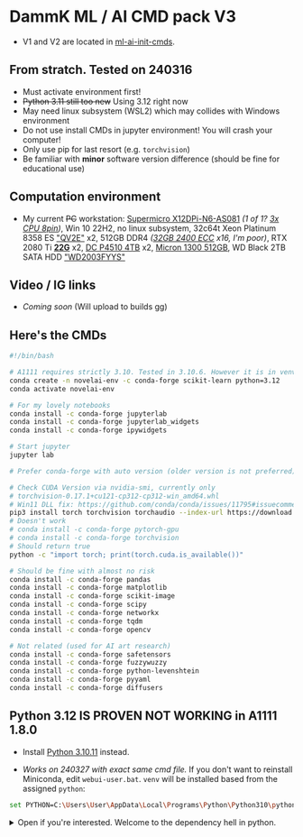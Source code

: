 # DammK ML / AI CMD pack V3 #

- V1 and V2 are located in [ml-ai-init-cmds](https://github.com/6DammK9/ml-ai-init-cmds).

## From stratch. Tested on 240316 ##

- Must activate environment first!
- ~~Python 3.11 still too new~~ Using 3.12 right now
- May need linux subsystem (WSL2) which may collides with Windows environment
- Do not use install CMDs in jupyter environment! You will crash your computer!
- Only use pip for last resort (e.g. `torchvision`)
- Be familiar with **minor** software version difference (should be fine for educational use)

## Computation environment ##

- My current ~~PC~~ workstation: [Supermicro X12DPi-N6-AS081](https://www.v2ex.com/t/907306) *(1 of 1? [3x CPU 8pin](https://www.chinafix.com/thread-1331197-1-1.html))*, Win 10 22H2, no linux subsystem, 32c64t Xeon Platinum 8358 ES ["QV2E"](https://www.ebay.com/itm/125887688097) x2, 512GB DDR4 *([32GB 2400 ECC](https://harddiskdirect.com/hp24d4r7d4mam-32-kingston-32gb-pc4-19200-ddr4-2400mhz-ecc-registered-cl17-rdimm-1-2v-dual-rank-memory-modules.html) x16, I'm poor)*, RTX 2080 Ti **[22G](https://www.ebay.com/itm/374465596451)** x2, [DC P4510 4TB](https://www.solidigm.com/products/data-center/d7/p4510.html#form=U.2%2015mm&cap=4%20TB) x2, [Micron 1300 512GB](https://www.storagereview.com/news/micron-1300-ssd-announced), WD Black 2TB SATA HDD ["WD2003FYYS"](https://www.disctech.com/Western-Digital-RE4-WD2003FYYS-2TB-Enterprise-SATA-Hard-Disk-Drives)

## Video / IG links ##

- *Coming soon* (Will upload to builds gg)

## Here's the CMDs ##

```bash
#!/bin/bash

# A1111 requires strictly 3.10. Tested in 3.10.6. However it is in venv so I ignore it haha.
conda create -n novelai-env -c conda-forge scikit-learn python=3.12
conda activate novelai-env

# For my lovely notebooks
conda install -c conda-forge jupyterlab
conda install -c conda-forge jupyterlab_widgets
conda install -c conda-forge ipywidgets

# Start jupyter
jupyter lab

# Prefer conda-forge with auto version (older version is not preferred)

# Check CUDA Version via nvidia-smi, currently only 
# torchvision-0.17.1+cu121-cp312-cp312-win_amd64.whl
# Win11 DLL fix: https://github.com/conda/conda/issues/11795#issuecomment-1340010125
pip3 install torch torchvision torchaudio --index-url https://download.pytorch.org/whl/cu124
# Doesn't work
# conda install -c conda-forge pytorch-gpu
# conda install -c conda-forge torchvision
# Should return true
python -c "import torch; print(torch.cuda.is_available())"

# Should be fine with almost no risk
conda install -c conda-forge pandas
conda install -c conda-forge matplotlib
conda install -c conda-forge scikit-image
conda install -c conda-forge scipy
conda install -c conda-forge networkx
conda install -c conda-forge tqdm
conda install -c conda-forge opencv

# Not related (used for AI art research)
conda install -c conda-forge safetensors
conda install -c conda-forge fuzzywuzzy
conda install -c conda-forge python-levenshtein
conda install -c conda-forge pyyaml
conda install -c conda-forge diffusers
```

## Python 3.12 IS PROVEN NOT WORKING in A1111 1.8.0

- Install [Python 3.10.11](https://www.python.org/downloads/release/python-31011/) instead.

- *Works on 240327 with exact same cmd file.* If you don't want to reinstall Miniconda, edit `webui-user.bat`. `venv` will be installed based from the assigned `python`:

```bash
set PYTHON=C:\Users\User\AppData\Local\Programs\Python\Python310\python.exe
```

<details>
    <summary>Open if you're interested. Welcome to the dependency hell in python.</summary>

- As on 240316, it has trouble to install from fresh with python 3.12. Search and replace:

```py
torch_command = os.environ.get('TORCH_COMMAND', f"pip install torch==2.2.1 torchvision==0.17.1 --extra-index-url {torch_index_url}")
```

- Also it can't install `xformers` (under investigation)

- Direct running `webui-user.bat` will crash with strange cpp stacktrace. `pip install -r requirements.txt` will install a lot more libraries but crash when installing `transformers`. It is caused by specifying unsupported `transformers==4.30.2`. `pip install transformers` instead (will lead to `4.39.1`)

- Notice the changes in `requirements.txt`:

```txt
pytorch_lightning<2.0.0
transformers>=4.30.2
spandrel
```

```bash
# A1111 workarounds
pip install transformers
pip install -r requirements.txt

webui-user.bat
```

- Then edit `launch_utils.py` to bypass checking on original `requirements_versions.txt`:

```py
#L313
if packaging.version.parse(version_required) != packaging.version.parse(version_installed):
    print("Version mismatch", package, version_required, version_installed)
    continue
    #return False

#L425
if not requirements_met(requirements_file):
    print("Exit instead of pip install.")
    exit()
    run_pip(f"install -r \"{requirements_file}\"", "requirements")
    startup_timer.record("install requirements")
```

- Then increase logging in `webui-user.bat`:

```bash
set COMMANDLINE_ARGS=--loglevel=DEBUG --log-startup --no-half-vae --api --port=7860 --device-id=0
```

```log
  checks: done in 0.095s
  git version info: done in 0.095s
Python 3.12.1 | packaged by conda-forge | (main, Dec 23 2023, 07:53:56) [MSC v.1937 64 bit (AMD64)]
Version: v1.8.0
Commit hash: bef51aed032c0aaa5cfd80445bc4cf0d85b408b5
  torch GPU test: done in 3.670s
  clone repositores: done in 0.266s
Version mismatch GitPython 3.1.32 3.1.42
Version mismatch Pillow 9.5.0 10.2.0
Version mismatch accelerate 0.21.0 0.28.0
Version mismatch blendmodes 2022 2024.1.1
Version mismatch einops 0.4.1 0.7.0
Version mismatch fastapi 0.94.0 0.110.0
Version mismatch httpcore 0.15 1.0.4
Version mismatch jsonmerge 1.8.0 1.9.2
Version mismatch kornia 0.6.7 0.7.2
Version mismatch lark 1.1.2 1.1.9
Version mismatch numpy 1.26.2 1.26.4
Version mismatch omegaconf 2.2.3 2.3.0
Version mismatch open-clip-torch 2.20.0 2.7.0
Version mismatch psutil 5.9.5 5.9.8
Version mismatch pytorch_lightning 1.9.4 2.2.1
Version mismatch scikit-image 0.21.0 0.22.0
Version mismatch spandrel 0.1.6 0.3.1
Version mismatch transformers 4.30.2 4.39.1
Version mismatch httpx 0.24.1 0.27.0
    run extensions installers:
2024-03-27 00:35:52 DEBUG [root] Installing auto-MBW-rt
```

- Now it "stucks" in installing extensions. Installation still progress, but you can go to each directory and install the requirements via `pip install -r requirements.txt` again, if it fails after a long time.

- Then the worst part happens: `sd-webui-controlnet` require `mediapipe` which supports up to Python 3.11 only. Somehow it will ignore and continue:

```log
2024-03-27 00:51:24 DEBUG [root] Installing sd-webui-controlnet
Installing sd-webui-controlnet requirement: fvcore
Installing sd-webui-controlnet requirement: mediapipe
Couldn't install sd-webui-controlnet requirement: mediapipe.
Command: "E:\NOVELAI\stable-diffusion-webui\stable-diffusion-webui\venv\Scripts\python.exe" -m pip install mediapipe --prefer-binary
Error code: 1
stderr: ERROR: Could not find a version that satisfies the requirement mediapipe (from versions: none)
ERROR: No matching distribution found for mediapipe

Warning: Failed to install mediapipe, some preprocessors may not work.
Installing sd-webui-controlnet requirement: onnxruntime
Installing sd-webui-controlnet requirement: svglib
ControlNet init warning: Unable to install insightface automatically. Please try run `pip install insightface` manually.
Installing sd-webui-controlnet requirement: handrefinerportable
Couldn't install sd-webui-controlnet requirement: handrefinerportable.
Command: "E:\NOVELAI\stable-diffusion-webui\stable-diffusion-webui\venv\Scripts\python.exe" -m pip install https://github.com/huchenlei/HandRefinerPortable/releases/download/v1.0.0/handrefinerportable-2024.1.18.0-py2.py3-none-any.whl --prefer-binary
Error code: 1
stdout: Collecting handrefinerportable==2024.1.18.0
  Downloading https://github.com/huchenlei/HandRefinerPortable/releases/download/v1.0.0/handrefinerportable-2024.1.18.0-py2.py3-none-any.whl (13.1 MB)
     ---------------------------------------- 13.1/13.1 MB 8.3 MB/s eta 0:00:00
INFO: pip is looking at multiple versions of handrefinerportable to determine which version is compatible with other requirements. This could take a while.

stderr: ERROR: Could not find a version that satisfies the requirement mediapipe (from handrefinerportable) (from versions: none)
ERROR: No matching distribution found for mediapipe

Warning: Failed to install handrefinerportable. Some processors will not work.
Installing sd-webui-controlnet requirement: depth_anything
    sd-webui-controlnet: done in 76.922s
```

- Now finally it **throws tons of errors** about `__config__`, returning many `None` in so many `modules`, downloading so many default models, and finally crash in gradio:

```log
  File "E:\NOVELAI\stable-diffusion-webui\stable-diffusion-webui\venv\Lib\site-packages\gradio\blocks.py", line 286, in set_event_trigger
    "inputs": [block._id for block in inputs],
               ^^^^^^^^^
AttributeError: 'NoneType' object has no attribute '_id'
```

</details>